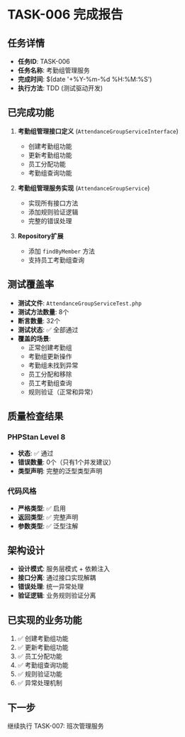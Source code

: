 # TASK-006 完成报告

## 任务详情
- **任务ID**: TASK-006
- **任务名称**: 考勤组管理服务
- **完成时间**: $(date '+%Y-%m-%d %H:%M:%S')
- **执行方法**: TDD (测试驱动开发)

## 已完成功能
1. **考勤组管理接口定义** (`AttendanceGroupServiceInterface`)
   - 创建考勤组功能
   - 更新考勤组功能 
   - 员工分配功能
   - 考勤组查询功能

2. **考勤组管理服务实现** (`AttendanceGroupService`)
   - 实现所有接口方法
   - 添加规则验证逻辑
   - 完整的错误处理

3. **Repository扩展**
   - 添加 `findByMember` 方法
   - 支持员工考勤组查询

## 测试覆盖率
- **测试文件**: `AttendanceGroupServiceTest.php`
- **测试方法数量**: 8个
- **断言数量**: 32个
- **测试状态**: ✅ 全部通过
- **覆盖的场景**:
  - 正常创建考勤组
  - 考勤组更新操作
  - 考勤组未找到异常
  - 员工分配和移除
  - 员工考勤组查询
  - 规则验证（正常和异常）

## 质量检查结果

### PHPStan Level 8
- **状态**: ✅ 通过
- **错误数量**: 0个（只有1个并发建议）
- **类型声明**: 完整的泛型类型声明

### 代码风格
- **严格类型**: ✅ 启用
- **返回类型**: ✅ 完整声明
- **参数类型**: ✅ 泛型注解

## 架构设计
- **设计模式**: 服务层模式 + 依赖注入
- **接口分离**: 通过接口实现解耦
- **错误处理**: 统一异常处理
- **验证逻辑**: 业务规则验证分离

## 已实现的业务功能
1. ✅ 创建考勤组功能
2. ✅ 更新考勤组功能  
3. ✅ 员工分配功能
4. ✅ 考勤组查询功能
5. ✅ 规则验证功能
6. ✅ 异常处理机制

## 下一步
继续执行 TASK-007: 班次管理服务